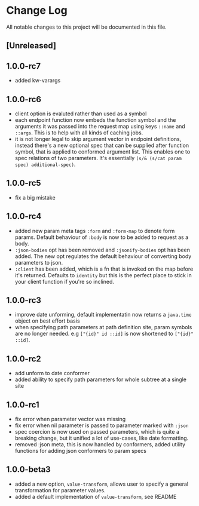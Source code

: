 # Change Log
All notable changes to this project will be documented in this file.

## [Unreleased]

## 1.0.0-rc7

- added kw-varargs

## 1.0.0-rc6

- client option is evaluted rather than used as a symbol
- each endpoint function now embeds the function symbol and the arguments it was passed into the request map using keys `::name` and `::args`.  This is to help
with all kinds of caching jobs.
- it is not longer legal to skip argument vector in endpoint definitions, instead there's a new optional spec that can be supplied after function symbol,
that is applied to conformed argument list. This enables one to spec relations of two parameters. It's essentially `(s/& (s/cat param spec) additional-spec)`.

## 1.0.0-rc5

- fix a big mistake

## 1.0.0-rc4

- added new param meta tags `:form` and `:form-map` to denote form params. Default behaviour of `:body` is now
to be added to request as a body.
- `:json-bodies` opt has been removed and `:jsonify-bodies` opt has been added. The new opt regulates the default
behaviour of converting body parameters to json.
- `:client` has been added, which is a fn that is invoked on the map before it's returned. Defaults to `identity` but
this is the perfect place to stick in your client function if you're so inclined.

## 1.0.0-rc3

- improve date unforming, default implementatin now returns a `java.time` object on best effort basis
- when specifying path parameters at path definition site, param symbols are no longer needed.
e.g `["{id}" id ::id]` is now shortened to `["{id}" ::id]`. 

## 1.0.0-rc2

- add unform to date conformer
- added ability to specify path parameters for whole subtree at a single site

## 1.0.0-rc1

- fix error when parameter vector was missing
- fix error when nil parameter is passed to parameter marked with `:json`
- spec coercion is now used on passed parameters, which is quite a breaking change, but it unified a lot of use-cases, like date formatting.
- removed :json meta, this is now handled by conformers, added utility functions for adding json conformers to param specs

## 1.0.0-beta3

- added a new option, `value-transform`, allows user to specify a general transformation for parameter values.
- added a default implementation of `value-transform`, see README
